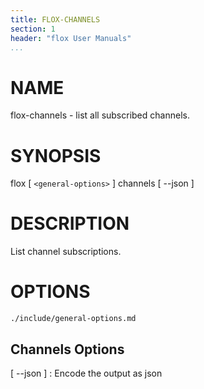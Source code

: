 ```yaml
---
title: FLOX-CHANNELS
section: 1
header: "flox User Manuals"
...
```



# NAME

flox-channels - list all subscribed channels.

# SYNOPSIS

flox [ `<general-options>` ] channels [ --json ]

# DESCRIPTION

List channel subscriptions.

# OPTIONS

```{.include}
./include/general-options.md
```

## Channels Options

[ --json ]
:   Encode the output as json
